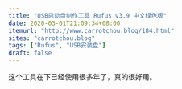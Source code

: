 ```yaml
---
title: "USB启动盘制作工具 Rufus v3.9 中文绿色版"
date: 2020-03-01T21:09:34+08:00
itemurl: "http://www.carrotchou.blog/184.html"
sites: "carrotchou.blog"
tags: ["Rufus", "USB安装盘"]
draft: false
---
```

这个工具在下已经使用很多年了，真的很好用。